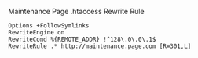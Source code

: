 Maintenance Page .htaccess Rewrite Rule

    Options +FollowSymlinks
    RewriteEngine on
    RewriteCond %{REMOTE_ADDR} !^128\.0\.0\.1$
    RewriteRule .* http://maintenance.page.com [R=301,L]
